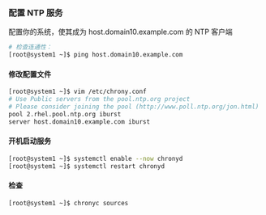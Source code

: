 ### 配置 NTP 服务

配置你的系统，使其成为 host.domain10.example.com 的 NTP 客户端

```bash
# 检查连通性：
[root@system1 ~]$ ping host.domain10.example.com
```

#### 修改配置文件

```bash
[root@system1 ~]$ vim /etc/chrony.conf
# Use Public servers from the pool.ntp.org project
# Please consider joining the pool (http://www.poll.ntp.org/jon.html)
pool 2.rhel.pool.ntp.org iburst
server host.domain10.example.com iburst
```

#### 开机启动服务

```bash
[root@system1 ~]$ systemctl enable --now chronyd
[root@system1 ~]$ systemctl restart chronyd
```

#### 检查

```bash
[root@system1 ~]$ chronyc sources
```

